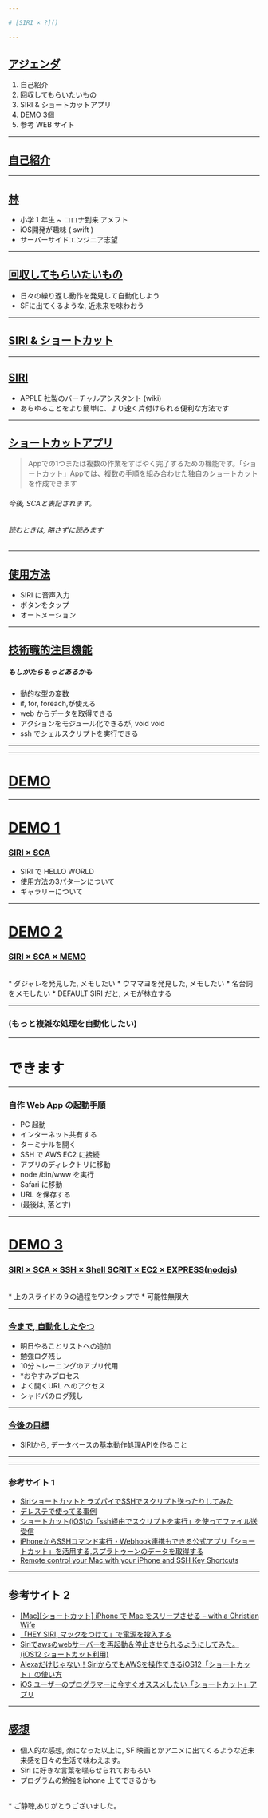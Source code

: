 ```yaml
---

# [SIRI × ?]()

---
```


## [アジェンダ]()

1. 自己紹介
1. 回収してもらいたいもの
1. SIRI & ショートカットアプリ
1. DEMO 3個
1. 参考 WEB サイト

***

## [自己紹介]()

---

## [林]()
* 小学１年生 ~ コロナ到来 アメフト
* iOS開発が趣味 ( swift )
* サーバーサイドエンジニア志望

***

## [回収してもらいたいもの]()

* 日々の繰り返し動作を発見して自動化しよう
* SFに出てくるような, 近未来を味わおう

***

## [SIRI & ショートカット](https://www.apple.com/jp/siri/)

---

## [SIRI]()

* APPLE 社製のバーチャルアシスタント (wiki)
* あらゆることをより簡単に、より速く片付けられる便利な方法です

---

## [ショートカットアプリ]()
> Appでの1つまたは複数の作業をすばやく完了するための機能です。「ショートカット」Appでは、複数の手順を組み合わせた独自のショートカットを作成できます

###### 今後, SCAと表記されます。
###### 読むときは, 略さずに読みます

---

## [使用方法]()
* SIRI に音声入力
* ボタンをタップ
* オートメーション

---

## [技術職的注目機能]()
##### もしかたらもっとあるかも
* 動的な型の変数
* if, for, foreach,が使える
* web からデータを取得できる
* アクションをモジュール化できるが, void void
* ssh でシェルスクリプトを実行できる

***
***

# [DEMO]()

---

# [DEMO 1 ]()
### [SIRI × SCA ]()
* SIRI で HELLO WORLD
* 使用方法の3パターンについて
* ギャラリーについて

---

# [DEMO 2 ]()
### [SIRI × SCA × MEMO ]()
<br>
* ダジャレを発見した, メモしたい
* ウママヨを発見した, メモしたい
* 名台詞をメモしたい
* DEFAULT SIRI だと, メモが林立する

---

### (もっと複雑な処理を自動化したい)

---

# できます

---

### 自作 Web App の起動手順
* PC 起動
* インターネット共有する
* ターミナルを開く
* SSH で AWS EC2 に接続
* アプリのディレクトリに移動
* node /bin/www を実行
* Safari に移動
* URL を保存する
* (最後は, 落とす)

---

# [DEMO 3 ]()
### [SIRI × SCA × SSH × Shell SCRIT × EC2 × EXPRESS(nodejs)]()
<br>
* 上のスライドの９の過程をワンタップで
* 可能性無限大

---

### [今まで, 自動化したやつ]()
* 明日やることリストへの追加
* 勉強ログ残し
* 10分トレーニングのアプリ代用
* *おやすみプロセス
* よく開くURL へのアクセス
* シャドバのログ残し

---

### [今後の目標]()
* SIRIから, データベースの基本動作処理APIを作ること

***
***

### 参考サイト 1
* [SiriショートカットとラズパイでSSHでスクリプト送ったりしてみた](https://furamon.work/post/2020/11/siri-ssh/)
* [デレステで使ってる事例](https://twitter.com/okker24/status/1042033399894958081)
* [ショートカット(iOS)の「ssh経由でスクリプトを実行」を使ってファイル送受信](https://qiita.com/calculator29/items/5d2ffa9e425efc300560)
* [iPhoneからSSHコマンド実行・Webhook連携もできる公式アプリ「ショートカット」を活用する,スプラトゥーンのデータを取得する](https://blog.yuu26.com/ios-shortcut-app/)
* [Remote control your Mac with your iPhone and SSH Key Shortcuts](https://dougbeal.com/2019/11/02/remote-control-your-mac-with-your-iphone-and-ssh-key-shortcuts/)

---

## 参考サイト 2
* [\[Mac\]\[ショートカット\] iPhone で Mac をスリープさせる – with a Christian Wife](https://blog.withachristianwife.com/2018/12/21/sleep-mac-with-iphone/)
* [「HEY SIRI, マックをつけて」で電源を投入する](https://bootmacos.com/archives/12217)
* [Siriでawsのwebサーバーを再起動＆停止させられるようにしてみた。(iOS12 ショートカット利用)](https://hacknote.jp/archives/45336/)
* [Alexaだけじゃない！SiriからでもAWSを操作できるiOS12「ショートカット」の使い方](https://blog.serverworks.co.jp/tech/2018/10/21/siri-cloudautomator-aws/)
* [iOS ユーザーのプログラマーに今すぐオススメしたい「ショートカット」アプリ](https://qiita.com/chocolamint/items/1d076428451a0a192d51)


***

## [感想]()
* 個人的な感想, 楽になった以上に, SF 映画とかアニメに出てくるような近未来感を日々の生活で味わえます。
* Siri に好きな言葉を喋らせられておもろい
* プログラムの勉強をiphone 上でできるかも
<br>
* ご静聴,ありがとうございました。
